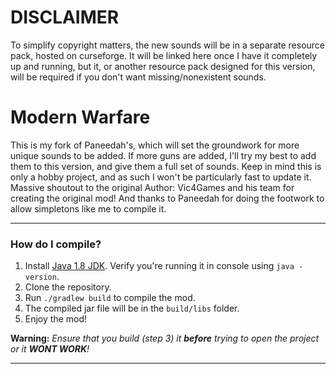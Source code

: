 # DISCLAIMER

To simplify copyright matters, the new sounds will be in a separate resource pack, hosted on curseforge. It will be linked here once I have it completely up and running, but it, or another resource pack designed for this version, will be required if you don't want missing/nonexistent sounds.

# Modern Warfare

This is my fork of Paneedah's, which will set the groundwork for more unique sounds to be added. If more guns are added, I'll try my best to add them to this version, and give them a full set of sounds. Keep in mind this is only a hobby project, and as such I won't be particularly fast to update it. Massive shoutout to the original Author: Vic4Games and his team for creating the original mod! And thanks to Paneedah for doing the footwork to allow simpletons like me to compile it.

---

### How do I compile?
1. Install [Java 1.8 JDK](https://adoptium.net/en-GB/temurin/releases/?version=8). Verify you're running it in console using `java -version`.
2. Clone the repository.
4. Run `./gradlew build` to compile the mod.
5. The compiled jar file will be in the `build/libs` folder.
6. Enjoy the mod!

**Warning:** _Ensure that you build (step 3) it __before__ trying to open the project or it __WONT WORK__!_

---
